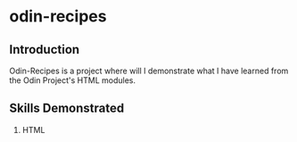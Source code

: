 # odin-recipes

## Introduction

Odin-Recipes is a project where will I demonstrate what I have learned from the Odin Project's HTML modules.

## Skills Demonstrated

1. HTML